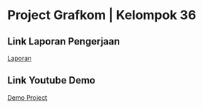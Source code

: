 <h1>Project Grafkom | Kelompok 36</h1>
<div>
  <h2>Link Laporan Pengerjaan</h2>
  <a href="https://docs.google.com/document/d/1yN-8b6iPZOUIJddzbL69A025XGIWyFQv6fXhcIUi0vk/edit?usp=sharing">Laporan</a>
</div>
<div>
  <h2>Link Youtube Demo</h2>
  <a href="https://youtu.be/rCohI-u_CAU">Demo Project</a>
</div>
